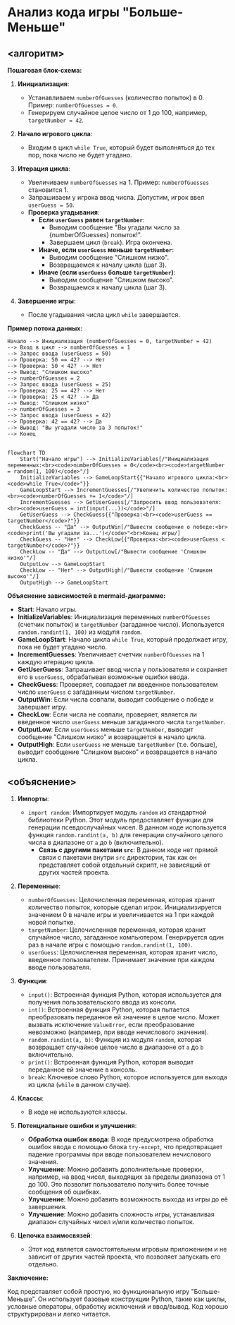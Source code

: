 # Анализ кода игры "Больше-Меньше"

## <алгоритм>

**Пошаговая блок-схема:**

1. **Инициализация**:
    - Устанавливаем `numberOfGuesses` (количество попыток) в 0.  Пример: `numberOfGuesses = 0`.
    - Генерируем случайное целое число от 1 до 100, например, `targetNumber = 42`.

2. **Начало игрового цикла**:
    - Входим в цикл `while True`, который будет выполняться до тех пор, пока число не будет угадано.

3. **Итерация цикла**:
    - Увеличиваем `numberOfGuesses` на 1. Пример: `numberOfGuesses` становится 1.
    - Запрашиваем у игрока ввод числа. Допустим, игрок ввел `userGuess = 50`.
    - **Проверка угадывания**:
        - **Если `userGuess` равен `targetNumber`**:
            - Выводим сообщение "Вы угадали число за {numberOfGuesses} попыток!".
            - Завершаем цикл (`break`).  Игра окончена.
        - **Иначе, если `userGuess` меньше `targetNumber`**:
            - Выводим сообщение "Слишком низко".
            - Возвращаемся к началу цикла (шаг 3).
        - **Иначе (если `userGuess` больше `targetNumber`)**:
            - Выводим сообщение "Слишком высоко".
            - Возвращаемся к началу цикла (шаг 3).

4. **Завершение игры**:
    - После угадывания числа цикл `while` завершается.

**Пример потока данных:**

```
Начало --> Инициализация (numberOfGuesses = 0, targetNumber = 42) 
--> Вход в цикл --> numberOfGuesses = 1 
--> Запрос ввода (userGuess = 50)
--> Проверка: 50 == 42? --> Нет
--> Проверка: 50 < 42? --> Нет
--> Вывод: "Слишком высоко"
--> numberOfGuesses = 2 
--> Запрос ввода (userGuess = 25)
--> Проверка: 25 == 42? --> Нет
--> Проверка: 25 < 42? --> Да
--> Вывод: "Слишком низко"
--> numberOfGuesses = 3
--> Запрос ввода (userGuess = 42)
--> Проверка: 42 == 42? --> Да
--> Вывод: "Вы угадали число за 3 попыток!" 
--> Конец
```

## <mermaid>

```mermaid
flowchart TD
    Start("Начало игры") --> InitializeVariables[/"Инициализация переменных:<br><code>numberOfGuesses = 0</code><br><code>targetNumber = random(1, 100)</code>"/]
    InitializeVariables --> GameLoopStart{{"Начало игрового цикла:<br><code>while True</code>"}}
    GameLoopStart --> IncrementGuesses[/"Увеличить количество попыток:<br><code>numberOfGuesses += 1</code>"/]
    IncrementGuesses --> GetUserGuess[/"Запросить ввод пользователя:<br><code>userGuess = int(input(...))</code>"/]
    GetUserGuess --> CheckGuess{{"Проверка:<br><code>userGuess == targetNumber</code>?"}}
    CheckGuess -- "Да" --> OutputWin[/"Вывести сообщение о победе:<br><code>print('Вы угадали за...')</code>"<br>Конец игры/]
    CheckGuess -- "Нет" --> CheckLow{{"Проверка:<br><code>userGuess < targetNumber</code>?"}}
    CheckLow -- "Да" --> OutputLow[/"Вывести сообщение 'Слишком низко'"/]
    OutputLow --> GameLoopStart
    CheckLow -- "Нет" --> OutputHigh[/"Вывести сообщение 'Слишком высоко'"/]
    OutputHigh --> GameLoopStart
```

**Объяснение зависимостей в mermaid-диаграмме:**

*   **Start**: Начало игры.
*   **InitializeVariables**: Инициализация переменных `numberOfGuesses` (счетчик попыток) и `targetNumber` (загаданное число). Используется `random.randint(1, 100)` из модуля `random`.
*   **GameLoopStart**: Начало цикла `while True`, который продолжает игру, пока не будет угадано число.
*   **IncrementGuesses**: Увеличивает счетчик `numberOfGuesses` на 1 каждую итерацию цикла.
*   **GetUserGuess**: Запрашивает ввод числа у пользователя и сохраняет его в `userGuess`, обрабатывая возможные ошибки ввода.
*  **CheckGuess**: Проверяет, совпадает ли введенное пользователем число `userGuess` с загаданным числом `targetNumber`.
*   **OutputWin**: Если числа совпали, выводит сообщение о победе и завершает игру.
*   **CheckLow**: Если числа не совпали, проверяет, является ли введенное число `userGuess` меньше загаданного числа `targetNumber`.
*   **OutputLow**: Если `userGuess` меньше `targetNumber`, выводит сообщение "Слишком низко" и возвращается в начало цикла.
*   **OutputHigh**: Если `userGuess` не меньше `targetNumber` (т.е. больше), выводит сообщение "Слишком высоко" и возвращается в начало цикла.

## <объяснение>

1.  **Импорты**:
    *   `import random`: Импортирует модуль `random` из стандартной библиотеки Python. Этот модуль предоставляет функции для генерации псевдослучайных чисел. В данном коде используется функция `random.randint(a, b)` для генерации случайного целого числа в диапазоне от `a` до `b` (включительно).
        *   **Связь с другими пакетами `src`**: В данном коде нет прямой связи с пакетами внутри `src` директории, так как он представляет собой отдельный скрипт, не зависящий от других частей проекта.

2.  **Переменные**:
    *   `numberOfGuesses`: Целочисленная переменная, которая хранит количество попыток, которые сделал игрок. Инициализируется значением 0 в начале игры и увеличивается на 1 при каждой новой попытке.
    *   `targetNumber`: Целочисленная переменная, которая хранит случайное число, загаданное компьютером. Генерируется один раз в начале игры с помощью `random.randint(1, 100)`.
    *   `userGuess`: Целочисленная переменная, которая хранит число, введенное пользователем. Принимает значение при каждом вводе пользователя.

3.  **Функции**:
    *   `input()`: Встроенная функция Python, которая используется для получения пользовательского ввода из консоли.
    *   `int()`: Встроенная функция Python, которая пытается преобразовать переданное ей значение в целое число. Может вызвать исключение `ValueError`, если преобразование невозможно (например, при вводе нечислового значения).
    *   `random.randint(a, b)`: Функция из модуля `random`, которая возвращает случайное целое число в диапазоне от `a` до `b` включительно.
    *   `print()`: Встроенная функция Python, которая выводит переданное ей значение в консоль.
    *   `break`: Ключевое слово Python, которое используется для выхода из цикла (`while` в данном случае).

4.  **Классы**:
    * В коде не используются классы.

5.  **Потенциальные ошибки и улучшения**:

    *   **Обработка ошибок ввода**: В коде предусмотрена обработка ошибок ввода с помощью блока `try-except`, что предотвращает падение программы при вводе пользователем нечислового значения.
    *   **Улучшение**: Можно добавить дополнительные проверки, например, на ввод чисел, выходящих за пределы диапазона от 1 до 100.  Это позволит пользователю получить более точные сообщения об ошибках.
    *  **Улучшение**: Можно добавить возможность выхода из игры до её завершения.
    *  **Улучшение**: Можно добавить сложность игры, устанавливая диапазон случайных чисел и/или количество попыток.

6.  **Цепочка взаимосвязей**:
    *   Этот код является самостоятельным игровым приложением и не зависит от других частей проекта, что позволяет запускать его отдельно.

**Заключение:**

Код представляет собой простую, но функциональную игру "Больше-Меньше". Он использует базовые конструкции Python, такие как циклы, условные операторы, обработку исключений и ввод/вывод. Код хорошо структурирован и легко читается.
